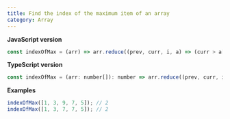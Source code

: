 ```yaml
---
title: Find the index of the maximum item of an array
category: Array
---
```


**JavaScript version**

```js
const indexOfMax = (arr) => arr.reduce((prev, curr, i, a) => (curr > a[prev] ? i : prev), 0);
```

**TypeScript version**

```js
const indexOfMax = (arr: number[]): number => arr.reduce((prev, curr, i, a) => (curr > a[prev] ? i : prev), 0);
```

**Examples**

```js
indexOfMax([1, 3, 9, 7, 5]); // 2
indexOfMax([1, 3, 7, 7, 5]); // 2
```